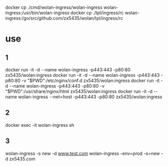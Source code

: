 docker cp ./cmd/wolan-ingress/wolan-ingress wolan-ingress:/usr/bin/wolan-ingress
docker cp ./tpl/ingress/rc wolan-ingress:/go/src/github.com/zx5435/wolan/tpl/ingress/rc

# use
## 1 
docker run -it -d --name wolan-ingress -p443:443 -p80:80 zx5435/wolan:ingress
docker run -it -d --name wolan-ingress -p443:443 -p80:80 -v "$PWD":/etc/nginx/conf.d zx5435/wolan:ingress
docker run -it -d --name wolan-ingress -p443:443 -p80:80 -v "$PWD":/usr/share/nginx/html zx5435/wolan:ingress
docker run -it -d --name wolan-ingress --net=host -p443:443 -p80:80 zx5435/wolan:ingress

## 2
docker exec -it wolan-ingress sh

## 3 
wolan-ingress -s new -d www.test.com
wolan-ingress -env=prod -s=new -d zx5435.com
